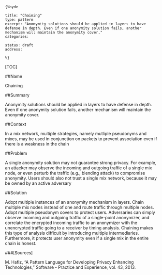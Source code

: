     {%hyde

    title: "Chaining"
    type: pattern
    excerpt: "Anonymity solutions should be applied in layers to have defense in depth. Even if one anonymity solution fails, another mechanism will maintain the anonymity cover."
    categories:
        - 
    status: draft
    address:

    %}

[TOC]


##Name
<!--Primary name the pattern is known by.-->

Chaining

<!--###[Also Known As]-->
<!-- All other names the pattern is known by.-->



##Summary
<!-- One short paragraph summarising the pattern.-->

Anonymity solutions should be applied in layers to have defense in depth. Even if one anonymity solution fails, another mechanism will maintain the anonymity cover.

##Context
<!-- The situations in which the pattern may apply.-->

In a mix network, multiple strategies, namely mutliple pseudonyms and mixes, may be used in conjunction on packets to prevent association even if there is a weakness in the chain

##Problem
<!-- The problem a pattern addresses, including a list of forces describing why a problem might be difficult to solve.-->

A single anonymity solution may not guarantee strong privacy. For example, an attacker may observe the incoming and outgoing traffic of a single mix node, or even perturb the traffic (e.g., blending attack) to compromise anonymity. Users should also not trust a single mix network, because it may be owned by an active adversary

##Solution
<!-- A concise description of how the pattern addresses the problem.-->

Adopt multiple instances of an anonymity mechanism in layers. Chain multiple mix nodes instead of one and route traffic through multiple nodes. Adopt multiple pseudonym covers to protect users. Adversaries can simply observe incoming and outgoing traffic of a single-point anonymizer, and correlate the encrypted incoming traffic to an anonymizer with the unencrypted traffic going to a receiver by timing analysis. Chaining makes this type of analysis difficult by introducing multiple intermediaries. Furthermore, it protects user anonymity even if a single mix in the entire chain is honest.

<!--###[Structure]-->
<!--A detailed specification of the structural aspects of the pattern. A class diagram if applicable.-->



<!--###[Implementation]-->
<!--Guidelines for implementing the pattern; code fragments; suggested PETS; policy fragments.-->



<!--##Consequences-->
<!--The advantages (benefits) and disadvantages (liabilities) of applying the pattern.-->



<!--###[Constraints]-->
<!-- limitations as a consequence of applying the pattern.-->



<!--##Examples-->
<!--Motivational example to see how the pattern is applied.-->



<!--###[Known Uses]-->
<!-- Pointers to various applications of the pattern.-->



<!--##See Also-->
<!-- Any pointers to relevant information, not contained in the subfields below.-->



<!--###[Related Patterns]-->
<!-- Supporting and conflicting patterns-->



###[Sources]
<!-- References to the original source of the pattern.-->

M. Hafiz, “A Pattern Language for Developing Privacy Enhancing Technologies,” Software - Practice and Experience, vol. 43, 2013.

<!--##General Comments-->
<!-- Separate discussion on the pattern.-->



<!--##Categories-->
<!-- Placeholder for future agreed upon categories as per collaboration's evaluation.-->

<!--##Tags-->
<!-- User definable descriptors for additional correlation.-->




